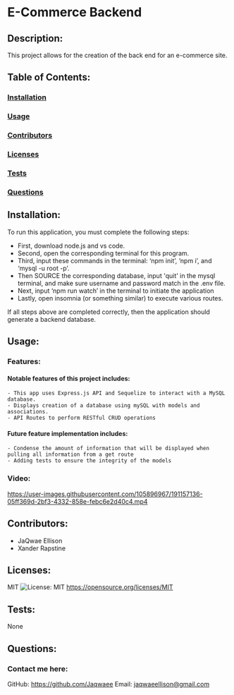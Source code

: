 # E-Commerce Backend

## Description:
This project allows for the creation of the back end for an e-commerce site.

## Table of Contents:
### [Installation](#installation)
### [Usage](#usage)
### [Contributors](#contributors)
### [Licenses](#licenses)
### [Tests](#tests)
### [Questions](#questions)

## Installation:
To run this application, you must complete the following steps:
  - First, download node.js and vs code.
  -  Second, open the corresponding terminal for this program.
  -  Third, input these commands in the terminal: ‘npm init’, ‘npm i’, and ‘mysql -u root -p’.
  - Then SOURCE the corresponding database, input 'quit' in the mysql terminal, and make sure username and password match in the .env file.
  - Next, input ‘npm run watch’ in the terminal to initiate the application
  - Lastly, open insomnia (or something similar) to execute various routes.
  
  If all steps above are completed correctly, then the application should generate a backend database.

## Usage:

### Features:
#### Notable features of this project includes:
	- This app uses Express.js API and Sequelize to interact with a MySQL database.
	- Displays creation of a database using mySQL with models and associations.
	- API Routes to perform RESTful CRUD operations

#### Future feature implementation includes:

	- Condense the amount of information that will be displayed when pulling all information from a get route
	- Adding tests to ensure the integrity of the models

### Video:

https://user-images.githubusercontent.com/105896967/191157136-05ff369d-2bf3-4332-858e-febc6e2d40c4.mp4

## Contributors:
- JaQwae Ellison
- Xander Rapstine

## Licenses:
MIT ![License: MIT](https://img.shields.io/badge/License-MIT-yellow.svg)
https://opensource.org/licenses/MIT

## Tests:
None 

## Questions:
### Contact me here:
GitHub: https://github.com/Jaqwaee
Email: jaqwaeellison@gmail.com
